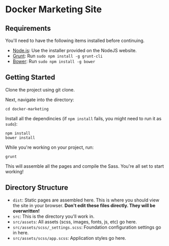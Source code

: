 # Docker Marketing Site

## Requirements

You'll need to have the following items installed before continuing.

  * [Node.js](http://nodejs.org): Use the installer provided on the NodeJS website.
  * [Grunt](http://gruntjs.com/): Run `sudo npm install -g grunt-cli`
  * [Bower](http://bower.io): Run `sudo npm install -g bower`

## Getting Started

Clone the project using git clone. 

Next, navigate into the directory:
```
cd docker-marketing
```

Install all the dependincies (if `npm install` fails, you might need to run it as `sudo`):
```
npm install
bower install
```

While you're working on your project, run:
```
grunt
```

This will assemble all the pages and compile the Sass. You're all set to start working!

## Directory Structure

* `dist`: Static pages are assembled here. This is where you should view the site in your browser. **Don't edit these files directly. They will be overwritten!**
* `src`: This is the directory you'll work in. 
* `src/assets`: All assets (scss, images, fonts, js, etc) go here.
* `src/assets/scss/_settings.scss`: Foundation configuration settings go in here.
* `src/assets/scss/app.scss`: Application styles go here.
